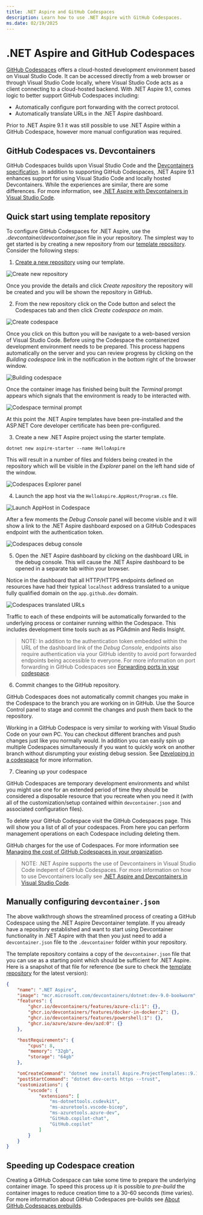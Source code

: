 ```yaml
---
title: .NET Aspire and GitHub Codespaces
description: Learn how to use .NET Aspire with GitHub Codespaces.
ms.date: 02/19/2025
---
```


# .NET Aspire and GitHub Codespaces

[GitHub Codespaces](https://github.com/features/codespaces) offers a cloud-hosted development environment based on Visual Studio Code. It can be accessed directly from a web browser or through Visual Studio Code locally, where Visual Studio Code acts as a client connecting to a cloud-hosted backend. With .NET Aspire 9.1, comes logic to better support GitHub Codespaces including:

- Automatically configure port forwarding with the correct protocol.
- Automatically translate URLs in the .NET Aspire dashboard.

Prior to .NET Aspire 9.1 it was still possible to use .NET Aspire within a GitHub Codespace, however more manual configuration was required.

## GitHub Codespaces vs. Devcontainers

GitHub Codespaces builds upon Visual Studio Code and the [Devcontainers specification](https://containers.dev/implementors/spec/). In addition to supporting GitHub Codespaces, .NET Aspire 9.1 enhances support for using Visual Studio Code and locally hosted Devcontainers. While the experiences are similar, there are some differences. For more information, see [.NET Aspire with Devcontainers in Visual Studio Code](devcontainers.md).

## Quick start using template repository

To configure GitHub Codespaces for .NET Aspire, use the _.devcontainer/devcontainer.json_ file in your repository. The simplest way to get started is by creating a new repository from our [template repository](https://github.com/dotnet/aspire-devcontainer). Consider the following steps:

1. [Create a new repository](https://github.com/new?template_name=aspire-devcontainer&template_owner=dotnet) using our template.

![Create new repository](media/new-repository-from-template.png)

Once you provide the details and click _Create repository_ the repository will be created and you will be shown the repository in GitHub.

2. From the new repository click on the Code button and select the Codespaces tab and then click _Create codespace on main_.

![Create codespace](media/create-codespace-from-repository.png)

Once you click on this button you will be navigate to a web-based version of Visual Studio Code. Before using the Codespace the containerized development environment needs to be prepared. This process happens automatically on the server and you can review progress by clicking on the _Building codespace_ link in the notification in the bottom right of the browser window.

![Building codespace](media/building-codespace-image.png)

Once the container image has finished being built the _Terminal_ prompt appears which signals that the environment is ready to be interacted with.

![Codespace terminal prompt](media/codespace-terminal.png)

At this point the .NET Aspire templates have been pre-installed and the ASP.NET Core developer certificate has been pre-configured.

3. Create a new .NET Aspire project using the starter template.

```dotnetcli
dotnet new aspire-starter --name HelloAspire
```

This will result in a number of files and folders being created in the repository which will be visible in the _Explorer_ panel on the left hand side of the window.

![Codespaces Explorer panel](media/codespaces-explorer-panel.png)

4. Launch the app host via the `HelloAspire.AppHost/Program.cs` file.

![Launch AppHost in Codespace](media/codespace-launch-apphost.png)

After a few moments the _Debug Console_ panel will become visible and it will show a link to the .NET Aspire dashboard exposed on a GitHub Codespaces endpoint with the authentication token.

![Codespaces debug console](media/codespaces-debug-console.png)

5. Open the .NET Aspire dashboard by clicking on the dashboard URL in the debug console. This will cause the .NET Aspire dashboard to be opened in a separate tab within your browser.

Notice in the dashboard that all HTTP/HTTPS endpoints defined on resources have had their typical `localhost` address translated to a unique fully qualified domain on the `app.github.dev` domain.

![Codespaces translated URLs](media/codespaces-translated-urls.png)

Traffic to each of these endpoints will be automatically forwarded to the underlying process or container running within the Codespace. This includes development time tools such as as PGAdmin and Redis Insight.

> NOTE: In addition to the authentication token embedded within the URL of the dashboard link of the _Debug Console_, endpoints also require authentication via your GitHub identity to avoid port forwarded endpoints being accessible to everyone. For more information on port forwarding in GitHub Codespaces see [Forwarding ports in your codespace](https://docs.github.com/en/codespaces/developing-in-a-codespace/forwarding-ports-in-your-codespace?tool=webui).

6. Commit changes to the GitHub repository.

GitHub Codespaces does not automatically commit changes you make in the Codespace to the branch you are working on in GitHub. Use the Source Control panel to stage and commit the changes and push them back to the repository.

Working in a GitHub Codespace is very similar to working with Visual Studio Code on your own PC. You can checkout different branches and push changes just like you normally would. In addition you can easily spin up multiple Codespaces simultaneously if you want to quickly work on another branch without disrumpting your existing debug session. See [Developing in a codespace](https://docs.github.com/en/codespaces/developing-in-a-codespace/developing-in-a-codespace?tool=webui) for more information.

7. Cleaning up your codespace

GitHub Codespaces are temporary development environments and whilst you might use one for an extended period of time they should be considered a disposable resource that you recreate when you need it (with all of the customization/setup contained within `devcontainer.json` and associated configuration files).

To delete your GitHub Codespace visit the GitHub Codespaces page. This will show you a list of all of your codespaces. From here you can perform management operations on each Codespace including deleting them.

GitHub charges for the use of Codespaces. For more information see [Managing the cost of GitHub Codespaces in your organization](https://docs.github.com/en/codespaces/managing-codespaces-for-your-organization/choosing-who-owns-and-pays-for-codespaces-in-your-organization).

> NOTE: .NET Aspire supports the use of Devcontainers in Visual Studio Code indepent of GitHub Codespaces. For more information on how to use Devcontainers locally see [.NET Aspire and Devcontainers in Visual Studio Code](devcontainers.md).

## Manually configuring `devcontainer.json`

The above walkthrough shows the streamlined process of creating a GitHub Codespace using the .NET Aspire Devcontainer template. If you already have a repository established and want to start using Devcontainer functionality in .NET Aspire with that then you just need to add a `devcontainer.json` file to the `.devcontainer` folder within your repository.

The template repository contains a copy of the `devcontainer.json` file that you can use as a starting point which should be sufficient for .NET Aspire. Here is a snapshot of that file for reference (be sure to check the [template repository](https://github.com/dotnet/aspire-devcontainer) for the latest version):

```json
{
	"name": ".NET Aspire",
	"image": "mcr.microsoft.com/devcontainers/dotnet:dev-9.0-bookworm",
	"features": {
		"ghcr.io/devcontainers/features/azure-cli:1": {},
		"ghcr.io/devcontainers/features/docker-in-docker:2": {},
		"ghcr.io/devcontainers/features/powershell:1": {},
		"ghcr.io/azure/azure-dev/azd:0": {}
	},

	"hostRequirements": {
		"cpus": 8,
		"memory": "32gb",
		"storage": "64gb"
	},

	"onCreateCommand": "dotnet new install Aspire.ProjectTemplates::9.1.0 --force",
	"postStartCommand": "dotnet dev-certs https --trust",
	"customizations": {
		"vscode": {
			"extensions": [
				"ms-dotnettools.csdevkit",
				"ms-azuretools.vscode-bicep",
				"ms-azuretools.azure-dev",
				"GitHub.copilot-chat",
				"GitHub.copilot"
			]
		}
	}
}
```

## Speeding up Codespace creation

Creating a GitHub Codespace can take some time to prepare the underlying container image. To speed this process up it is possible to _pre-build_ the container images to reduce creation time to a 30-60 seconds (time varies). For more information about GitHub Codespaces pre-builds see [About GitHub Codespaces prebuilds](https://docs.github.com/en/codespaces/prebuilding-your-codespaces/about-github-codespaces-prebuilds).

